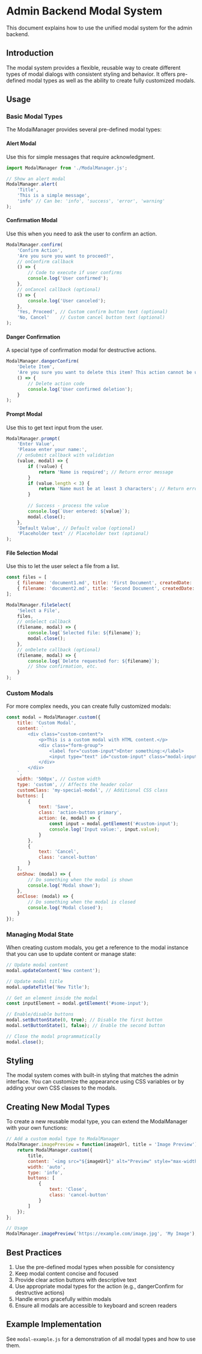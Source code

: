 # Admin Backend Modal System

This document explains how to use the unified modal system for the admin backend.

## Introduction

The modal system provides a flexible, reusable way to create different types of modal dialogs with consistent styling and behavior. It offers pre-defined modal types as well as the ability to create fully customized modals.

## Usage

### Basic Modal Types

The ModalManager provides several pre-defined modal types:

#### Alert Modal

Use this for simple messages that require acknowledgment.

```javascript
import ModalManager from './ModalManager.js';

// Show an alert modal
ModalManager.alert(
    'Title', 
    'This is a simple message', 
    'info' // Can be: 'info', 'success', 'error', 'warning'
);
```

#### Confirmation Modal

Use this when you need to ask the user to confirm an action.

```javascript
ModalManager.confirm(
    'Confirm Action',
    'Are you sure you want to proceed?',
    // onConfirm callback
    () => {
        // Code to execute if user confirms
        console.log('User confirmed');
    },
    // onCancel callback (optional)
    () => {
        console.log('User canceled');
    },
    'Yes, Proceed', // Custom confirm button text (optional)
    'No, Cancel'    // Custom cancel button text (optional)
);
```

#### Danger Confirmation

A special type of confirmation modal for destructive actions.

```javascript
ModalManager.dangerConfirm(
    'Delete Item',
    'Are you sure you want to delete this item? This action cannot be undone.',
    () => {
        // Delete action code
        console.log('User confirmed deletion');
    }
);
```

#### Prompt Modal

Use this to get text input from the user.

```javascript
ModalManager.prompt(
    'Enter Value',
    'Please enter your name:',
    // onSubmit callback with validation
    (value, modal) => {
        if (!value) {
            return 'Name is required'; // Return error message
        }
        if (value.length < 3) {
            return 'Name must be at least 3 characters'; // Return error message
        }
        
        // Success - process the value
        console.log(`User entered: ${value}`);
        modal.close();
    },
    'Default Value', // Default value (optional)
    'Placeholder text' // Placeholder text (optional)
);
```

#### File Selection Modal

Use this to let the user select a file from a list.

```javascript
const files = [
    { filename: 'document1.md', title: 'First Document', createdDate: '2023-05-10' },
    { filename: 'document2.md', title: 'Second Document', createdDate: '2023-05-15' }
];

ModalManager.fileSelect(
    'Select a File',
    files,
    // onSelect callback
    (filename, modal) => {
        console.log(`Selected file: ${filename}`);
        modal.close();
    },
    // onDelete callback (optional)
    (filename, modal) => {
        console.log(`Delete requested for: ${filename}`);
        // Show confirmation, etc.
    }
);
```

### Custom Modals

For more complex needs, you can create fully customized modals:

```javascript
const modal = ModalManager.custom({
    title: 'Custom Modal',
    content: `
        <div class="custom-content">
            <p>This is a custom modal with HTML content.</p>
            <div class="form-group">
                <label for="custom-input">Enter something:</label>
                <input type="text" id="custom-input" class="modal-input">
            </div>
        </div>
    `,
    width: '500px', // Custom width
    type: 'custom', // Affects the header color
    customClass: 'my-special-modal', // Additional CSS class
    buttons: [
        {
            text: 'Save',
            class: 'action-button primary',
            action: (e, modal) => {
                const input = modal.getElement('#custom-input');
                console.log('Input value:', input.value);
            }
        },
        {
            text: 'Cancel',
            class: 'cancel-button'
        }
    ],
    onShow: (modal) => {
        // Do something when the modal is shown
        console.log('Modal shown');
    },
    onClose: (modal) => {
        // Do something when the modal is closed
        console.log('Modal closed');
    }
});
```

### Managing Modal State

When creating custom modals, you get a reference to the modal instance that you can use to update content or manage state:

```javascript
// Update modal content
modal.updateContent('New content');

// Update modal title
modal.updateTitle('New Title');

// Get an element inside the modal
const inputElement = modal.getElement('#some-input');

// Enable/disable buttons
modal.setButtonState(0, true); // Disable the first button
modal.setButtonState(1, false); // Enable the second button

// Close the modal programmatically
modal.close();
```

## Styling

The modal system comes with built-in styling that matches the admin interface. You can customize the appearance using CSS variables or by adding your own CSS classes to the modals.

## Creating New Modal Types

To create a new reusable modal type, you can extend the ModalManager with your own functions:

```javascript
// Add a custom modal type to ModalManager
ModalManager.imagePreview = function(imageUrl, title = 'Image Preview') {
    return ModalManager.custom({
        title,
        content: `<img src="${imageUrl}" alt="Preview" style="max-width: 100%">`,
        width: 'auto',
        type: 'info',
        buttons: [
            {
                text: 'Close',
                class: 'cancel-button'
            }
        ]
    });
};

// Usage
ModalManager.imagePreview('https://example.com/image.jpg', 'My Image');
```

## Best Practices

1. Use the pre-defined modal types when possible for consistency
2. Keep modal content concise and focused
3. Provide clear action buttons with descriptive text
4. Use appropriate modal types for the action (e.g., dangerConfirm for destructive actions)
5. Handle errors gracefully within modals
6. Ensure all modals are accessible to keyboard and screen readers

## Example Implementation

See `modal-example.js` for a demonstration of all modal types and how to use them. 